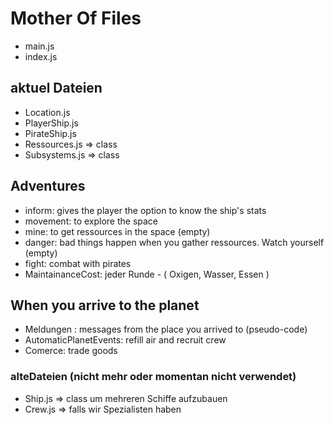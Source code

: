 # Mother Of Files

* main.js
* index.js

## aktuel Dateien

* Location.js
* PlayerShip.js
* PirateShip.js
* Ressources.js => class
* Subsystems.js => class

## Adventures

* inform: gives the player the option to know the ship's stats
* movement: to explore the space
* mine: to get ressources in the space (empty)
* danger: bad things happen when you gather  ressources. Watch yourself (empty)
* fight: combat with pirates
* MaintainanceCost: jeder Runde - ( Oxigen, Wasser, Essen )

## When you arrive to the planet

* Meldungen : messages from the place you arrived to (pseudo-code)
* AutomaticPlanetEvents: refill air and recruit crew
* Comerce: trade goods



### alteDateien (nicht mehr oder momentan nicht verwendet)

* Ship.js => class um mehreren Schiffe aufzubauen
* Crew.js => falls wir Spezialisten haben